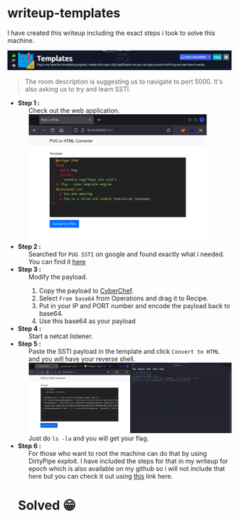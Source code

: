 <h1>writeup-templates</h1>
<p>I have created this writeup including the exact steps i took to solve this machine.</p>
<img src="./img/logo.png" alt="logo">  
<blockquote>
    The room description is suggesting us to navigate to port 5000. It's also asking us to try and learn SSTI.
</blockquote>
<ul>
    <li>
        <strong>Step 1 :</strong>
        <ul>
            Check out the web application.<br>
            <img src="./img/WebApplication.png" alt="WebApplication" width="400">  
        </ul>
    </li>
    <li>
        <strong>Step 2 :</strong>
        <ul>
            Searched for <code>PUG SSTI</code> on google and found exactly what i needed.
            You can find it <a href="https://gist.github.com/Jasemalsadi/2862619f21453e0a6ba2462f9613b49f">here</a>
        </ul>
    </li>
    <li>
        <strong>Step 3 :</strong>
        <ul>
            Modify the payload.
            <ol style="list-style: number;">
                <li>Copy the payload to <a href="https://gchq.github.io/CyberChef/">CyberChef</a>.</li>
                <li>Select <code>From base64</code> from Operations and drag it to Recipe.</li>
                <li>Put in your IP and PORT number and encode the payload back to base64.</li>
                <li>Use this base64 as your payload</li>
            </ol>
        </ul>
    </li>
    <li>
        <strong>Step 4 :</strong>
        <ul>
            Start a netcat listener.
        </ul>
    </li>
    <li>
        <strong>Step 5 :</strong>
        <ul>
            Paste the SSTI payload in the template and click <code>Convert to HTML</code> and you will have your reverse shell.<br>
            <img src="./img/shell.png" alt="shell" width="500"><br>
            Just do <code>ls -la</code> and you will get your flag.
        </ul>
    </li>
    <li>
        <strong>Step 6 :</strong>
        <ul>
            For those who want to root the machine can do that by using DirtyPipe exploit. I have included the steps for that 
            in my writeup for epoch which is also available on my github so i will not include that here but you can check it out
            using <a href="https://github.com/vikashkr99/writeup-Epoch">this</a> link here.
        </ul>
    </li>
    <h1>Solved 😁</h1>
</ul>
